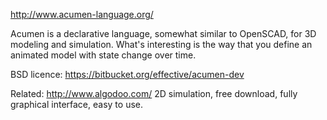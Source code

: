 http://www.acumen-language.org/

Acumen is a declarative language, somewhat similar to OpenSCAD,
for 3D modeling and simulation. What's interesting is the way that you
define an animated model with state change over time.

BSD licence:
https://bitbucket.org/effective/acumen-dev

Related: http://www.algodoo.com/
2D simulation, free download, fully graphical interface, easy to use.
